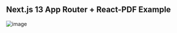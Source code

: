 ## Next.js 13 App Router + React-PDF Example

![image](https://github.com/melodyxpot/nextjs-app-router-pdf-view/assets/53822027/4b88a5ee-aa06-4abd-8862-a93122b4aa37)

